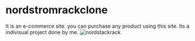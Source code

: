 # nordstromrackclone
It is an e-commerce site. you can purchase any product using this site. Its a indivisual project done by me.
![nordstackrack](https://user-images.githubusercontent.com/70104100/159132130-ee7ccfb5-98e6-47be-b590-147d306df9b1.png)
